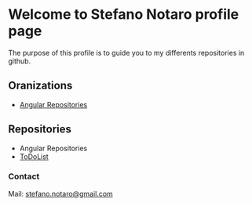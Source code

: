 # Welcome to Stefano Notaro profile page

The purpose of this profile is to guide you to my differents repositories in github.

## **Oranizations**

 - [Angular Repositories](https://github.com/StefanoNotaro-AngularRepositories "Angular Repositories")

## **Repositories**

- Angular Repositories
 - [ToDoList](https://github.com/StefanoNotaro-AngularRepositories/ToDoList "To-Do app project")

### **Contact**

Mail: stefano.notaro@gmail.com

